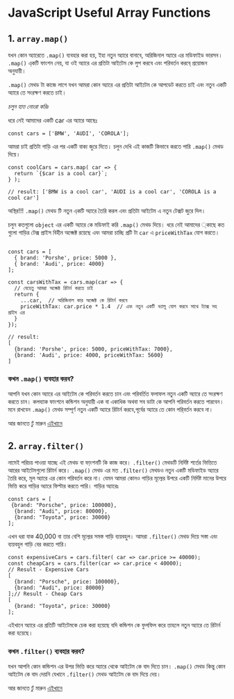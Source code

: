  # JavaScript Useful Array Functions

## 1. ```array.map()```

যখন কোন অ্যারেতে ```.map()``` ব্যবহার করা হয়, ইহা নতুন অ্যারে বানাবে, অরিজিনাল অ্যারে এর মডিফাইড ভারসন। ```.map()``` এ্কটি ফাংশন নেয়, যা ওই অ্যারে এর প্রতিটা আইটেম কে লুপ করবে এবং পরিবর্তন করবে্ প্রয়োজন অনুযায়ী। 

```.map()``` মেথড টা কাজে লাগে যখন আমরা কোন অ্যারে এর প্রতিটা আইটেম কে আপডেট করতে চাই এবং নতুন একটি অ্যারে তে সংরক্ষণ  করতে চাই। 

_চলুন হাত নোংরা করিঃ_

ধরে নেই আমাদের একটি car এর অ্যারে আছেঃ 

 ``` const cars = ['BMW', 'AUDI', 'COROLA']; ```
 
 আমরা চাই প্রতিটা গাড়ি এর পর একটি বাক্য জুরে দিতে। চলুন দেখি এই কাজটি কিভাবে করতে পারি ```.map()``` মেথড দিয়ে। 
 
```
const coolCars = cars.map( car => {
  return `{$car is a cool car}`;
} );

// result: ['BMW is a cool car', 'AUDI is a cool car', 'COROLA is a cool car']
```

অস্থির!!! ```.map()``` মেথড টি নতুন  এ্কটি অ্যারে তৈরি করল এবং প্রতিটা আইটেম এ নতুন টেক্সট জুরে দিল। 

চলুন কতগুলো ```object``` এর  একটি অ্যারে কে মডিফাই করি ```.map()``` মেথড দিয়ে। ধরে নেই আমাদের ্কাছে কত গুলো গাড়ির টেক্স প্রাইস বিহীন অব্জেক্ট রয়েছে এবং আমরা চাচ্ছি প্রটি টা ```car```  এ ```priceWithTax``` যোগ করতে। 

```

const cars = [
  { brand: 'Porshe', price: 5000 },
  { brand: 'Audi', price: 4000}
];

const carsWithTax = cars.map(car => {
  // যেহেতু আমরা অব্জেক্ট রিটার্ন করতে চাই
  return {
    ...car,  // অরিজিনাল কার অব্জেক্ট কে রিটার্ন করবে
    priceWithTax: car.price * 1.4  // এবং নতুন একটি ভ্যালু যোগ করবে সাথে ট্যাক্স সহ প্রাইস এর 
  }
});

// result: 
[
  {brand: 'Porshe', price: 5000, priceWithTax: 7000},
  {brand: 'Audi', price: 4000, priceWithTax: 5600}
]

```
### কখন ```.map()``` ব্যবহার করব?
আপনি যখন কোন অ্যারে এর আইটেম কে পরিবর্তন করতে চান এবং পরিবর্তিত ফলাফল নতুন একটি অ্যারে তে সংরক্ষণ করতে চান।  কলব্যাক ফাংশনে কন্ডিশন অনুযায়ী এক বা একাধিক অথবা সব ডাটা কে আপনি পরিবর্তন করতে পারবেন। মনে রাখবেন ```.map()``` মেথড সম্পূর্ণ নতুন একটি অ্যারে রিটার্ন করবে,পূর্বের অ্যারে তে কোন পরি্বর্তন করবে না। 

আর জানতে ঢুঁ মারুন [এইখানে](https://developer.mozilla.org/en-US/docs/Web/JavaScript/Reference/Global_Objects/Array/map)

## 2. ```array.filter()```

নামেই  পরিচয় পাওয়া যাচ্ছে এই মেথড বা ফা্ংশনটি কি কাজ করে। ```.filter()``` মেথডটি নির্দিষ্ট শর্তের ভিত্তিতে  আরের আইটেমগুলো রিটার্ন করে। ```.map()``` মেথড এর মত ```.filter()``` মেথডও নতুন একটি মডিফাইড অ্যারে তৈরি করে, মূল অ্যারে এর কোন পরিবর্তন করে না। 
যেমন আমরা কোনও গাড়ির মূল্যের উপরে একটি নির্দিষ্ট মানের উপরে ভিত্তি করে গাড়ির অ্যারে ফিল্টার করতে পারি।
গাড়ির অ্যারেঃ 
```
const cars = [
 {brand: "Porsche", price: 100000},
  {brand: "Audi", price: 80000},
  {brand: "Toyota", price: 30000}
];

```

এখন ধরা যাক 40,000 বা তার বেশি মূল্যের সমস্ত গাড়ি ব্যয়বহুল। আমরা ```.filter()``` মেথড দিয়ে সস্তা এবং ব্যয়বহুল গাড়ি বের করতে পারি। 

```
const expensiveCars = cars.filter( car => car.price >= 40000);
const cheapCars = cars.filter(car => car.price < 40000);
// Result - Expensive Cars
[
  {brand: "Porsche", price: 100000},
  {brand: "Audi", price: 80000}
];// Result - Cheap Cars
[
  {brand: "Toyota", price: 30000}
];
```
এইখানে অ্যারে এর  প্রতিটি আইটেমকে চেক করা হয়েছে যদি কন্ডিশন কে ফুলফিল করে তাহলে নতুন অ্যারে তে রিটার্ন করা হয়েছে। 

### কখন ```.filter()``` ব্যবহার করব? 
যখন আপনি কোন কন্ডিশন এর উপর ভিত্তি করে অ্যারে থেকে আইটেম কে বাদ দিতে চান। ```.map()``` মেথড কিন্তু কোন আইটেম কে বাদ দেয়নি যেখানে ```.filter()``` মেথড আইটেম কে বাদ দিয়ে দেয়।

আর জানতে ঢুঁ মারুন [এইখানে](https://developer.mozilla.org/en-US/docs/Web/JavaScript/Reference/Global_Objects/Array/filter)
